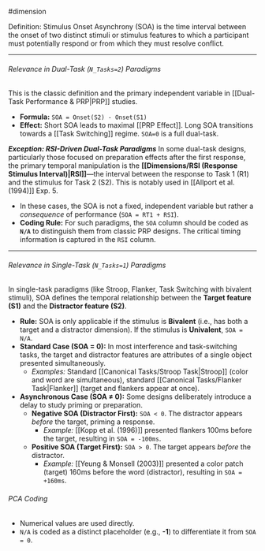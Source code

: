 #dimension

Definition: Stimulus Onset Asynchrony (SOA) is the time interval between the onset of two distinct stimuli or stimulus features to which a participant must potentially respond or from which they must resolve conflict.

---
###### Relevance in Dual-Task (`N_Tasks=2`) Paradigms

This is the classic definition and the primary independent variable in [[Dual-Task Performance & PRP|PRP]] studies.

*   **Formula:** `SOA = Onset(S2) - Onset(S1)`
*   **Effect:** Short SOA leads to maximal [[PRP Effect]]. Long SOA transitions towards a [[Task Switching]] regime. `SOA=0` is a full dual-task.

***Exception: RSI-Driven Dual-Task Paradigms***
In some dual-task designs, particularly those focused on preparation effects after the first response, the primary temporal manipulation is the **[[Dimensions/RSI (Response Stimulus Interval)|RSI]]**—the interval between the response to Task 1 (R1) and the stimulus for Task 2 (S2). This is notably used in [[Allport et al. (1994)]] Exp. 5.

*   In these cases, the SOA is not a fixed, independent variable but rather a *consequence* of performance (`SOA = RT1 + RSI`).
*   **Coding Rule:** For such paradigms, the `SOA` column should be coded as **`N/A`** to distinguish them from classic PRP designs. The critical timing information is captured in the `RSI` column.

---
###### Relevance in Single-Task (`N_Tasks=1`) Paradigms

In single-task paradigms (like Stroop, Flanker, Task Switching with bivalent stimuli), SOA defines the temporal relationship between the **Target feature (S1)** and the **Distractor feature (S2)**.

*   **Rule:** SOA is only applicable if the stimulus is **Bivalent** (i.e., has both a target and a distractor dimension). If the stimulus is **Univalent**, `SOA = N/A`.
*   **Standard Case (SOA = 0):** In most interference and task-switching tasks, the target and distractor features are attributes of a single object presented simultaneously.
    *   *Examples:* Standard [[Canonical Tasks/Stroop Task|Stroop]] (color and word are simultaneous), standard [[Canonical Tasks/Flanker Task|Flanker]] (target and flankers appear at once).
*   **Asynchronous Case (SOA ≠ 0):** Some designs deliberately introduce a delay to study priming or preparation.
    *   **Negative SOA (Distractor First):** `SOA < 0`. The distractor appears *before* the target, priming a response.
        *   *Example:* [[Kopp et al. (1996)]] presented flankers 100ms before the target, resulting in `SOA = -100ms`.
    *   **Positive SOA (Target First):** `SOA > 0`. The target appears *before* the distractor.
        *   *Example:* [[Yeung & Monsell (2003)]] presented a color patch (target) 160ms before the word (distractor), resulting in `SOA = +160ms`.

###### PCA Coding
*   Numerical values are used directly.
*   `N/A` is coded as a distinct placeholder (e.g., **-1**) to differentiate it from `SOA = 0`.